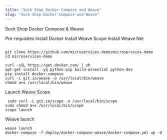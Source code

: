 ```yaml
---
title: "Sock Shop Docker Compose and Weave"
slug: "Sock-Shop-Docker-Compose-and-Weave"
---
```


Sock Shop Docker Compose & Weave


Pre-requisites
Install Docker
Install Weave Scope
Install Weave Net

```

git clone https://github.com/microservices-demo/microservices-demo
cd microservices-demo
```


```
curl -sSL https://get.docker.com/ | sh
apt-get install -yq python-pip build-essential python-dev
pip install docker-compose
curl -L git.io/weave -o /usr/local/bin/weave
chmod a+x /usr/local/bin/weave
```

Launch Weave Scope

```
 sudo curl -L git.io/scope -o /usr/local/bin/scope
sudo chmod a+x /usr/local/bin/scope
scope launch
```

Weave launch 

```
weave launch
docker-compose -f deploy/docker-compose-weave/docker-compose.yml up -d

```